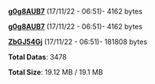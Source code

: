 [**g0g8AUB7**](/data/g0g8AUB7.txt) (17/11/22 - 06:51)- 4162 bytes

[**g0g8AUB7**](/data/g0g8AUB7.txt) (17/11/22 - 06:51)- 4162 bytes

[**ZbGJ54Gj**](/data/ZbGJ54Gj.txt) (17/11/22 - 06:51)- 181808 bytes

**Total Datas**: 3478

**Total Size**: 19.12 MB / 19.1 MB